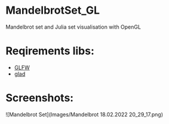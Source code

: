 # MandelbrotSet_GL
Mandelbrot set and Julia set visualisation with OpenGL   
# Reqirements libs:
- [GLFW](https://www.glfw.org/download.html)
- [glad](https://glad.dav1d.de/)
# Screenshots:
![Mandelbrot Set](Images/Mandelbrot 18.02.2022 20_29_17.png)


